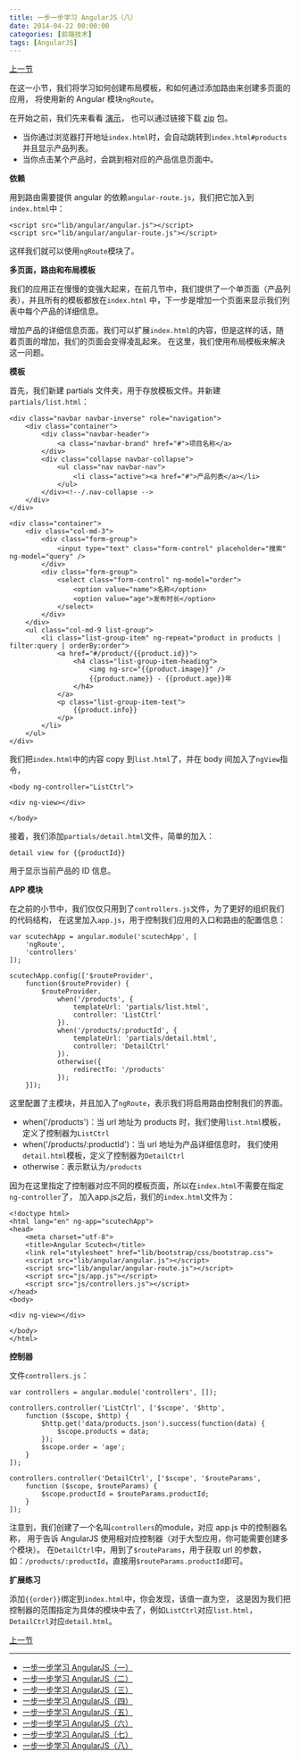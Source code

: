 ```yaml
---
title: 一步一步学习 AngularJS（八）
date: 2014-04-22 00:00:00
categories: [前端技术]
tags: [AngularJS]
---
```


[上一节](/2014/03/10/angular_scutech_step6)

在这一小节，我们将学习如何创建布局模板，和如何通过添加路由来创建多页面的应用，
将使用新的 Angular 模块```ngRoute```。

在开始之前，我们先来看看 [演示](/demos/angular-scutech/step7)，
也可以通过链接下载 [zip](/demos/angular-scutech/step7.zip) 包。

* 当你通过浏览器打开地址```index.html```时，会自动跳转到```index.html#products```并且显示产品列表。
* 当你点击某个产品时，会跳到相对应的产品信息页面中。

**依赖**

用到路由需要提供 angular 的依赖```angular-route.js```，我们把它加入到```index.html```中：

```
<script src="lib/angular/angular.js"></script>
<script src="lib/angular/angular-route.js"></script>
```

这样我们就可以使用```ngRoute```模块了。

**多页面，路由和布局模板**

我们的应用正在慢慢的变强大起来，在前几节中，我们提供了一个单页面（产品列表），并且所有的模板都放在```index.html```
中，下一步是增加一个页面来显示我们列表中每个产品的详细信息。

增加产品的详细信息页面，我们可以扩展```index.html```的内容，但是这样的话，随着页面的增加，我们的页面会变得凌乱起来。
在这里，我们使用布局模板来解决这一问题。

**模板**

首先，我们新建 partials 文件夹，用于存放模板文件。并新建```partials/list.html```：

```
<div class="navbar navbar-inverse" role="navigation">
    <div class="container">
        <div class="navbar-header">
            <a class="navbar-brand" href="#">项目名称</a>
        </div>
        <div class="collapse navbar-collapse">
            <ul class="nav navbar-nav">
                <li class="active"><a href="#">产品列表</a></li>
            </ul>
        </div><!--/.nav-collapse -->
    </div>
</div>

<div class="container">
    <div class="col-md-3">
        <div class="form-group">
            <input type="text" class="form-control" placeholder="搜索" ng-model="query" />
        </div>
        <div class="form-group">
            <select class="form-control" ng-model="order">
                <option value="name">名称</option>
                <option value="age">发布时长</option>
            </select>
        </div>
    </div>
    <ul class="col-md-9 list-group">
        <li class="list-group-item" ng-repeat="product in products | filter:query | orderBy:order">
            <a href="#/product/{{product.id}}">
                <h4 class="list-group-item-heading">
                    <img ng-src="{{product.image}}" />
                    {{product.name}} - {{product.age}}年
                </h4>
            </a>
            <p class="list-group-item-text">
                {{product.info}}
            </p>
        </li>
    </ul>
</div>
```

我们把```index.html```中的内容 copy 到```list.html```了，并在 body 间加入了```ngView```指令，
```
<body ng-controller="ListCtrl">

<div ng-view></div>

</body>
```

接着，我们添加```partials/detail.html```文件，简单的加入：
```
detail view for {{productId}}
```
用于显示当前产品的 ID 信息。

**APP 模块**

在之前的小节中，我们仅仅只用到了```controllers.js```文件，为了更好的组织我们的代码结构，
在这里加入```app.js```，用于控制我们应用的入口和路由的配置信息：

```
var scutechApp = angular.module('scutechApp', [
    'ngRoute',
    'controllers'
]);

scutechApp.config(['$routeProvider',
    function($routeProvider) {
        $routeProvider.
            when('/products', {
                templateUrl: 'partials/list.html',
                controller: 'ListCtrl'
            }).
            when('/products/:productId', {
                templateUrl: 'partials/detail.html',
                controller: 'DetailCtrl'
            }).
            otherwise({
                redirectTo: '/products'
            });
    }]);
```

这里配置了主模块，并且加入了```ngRoute```，表示我们将启用路由控制我们的界面。

* when('/products')：当 url 地址为 products 时，我们使用```list.html```模板，定义了控制器为```ListCtrl```
* when('/products/:productId')：当 url 地址为产品详细信息时，
我们使用```detail.html```模板，定义了控制器为```DetailCtrl```
* otherwise：表示默认为```/products```

因为在这里指定了控制器对应不同的模板页面，所以在```index.html```不需要在指定```ng-controller```了，
加入app.js之后，我们的```index.html```文件为：

```
<!doctype html>
<html lang="en" ng-app="scutechApp">
<head>
    <meta charset="utf-8">
    <title>Angular Scutech</title>
    <link rel="stylesheet" href="lib/bootstrap/css/bootstrap.css">
    <script src="lib/angular/angular.js"></script>
    <script src="lib/angular/angular-route.js"></script>
    <script src="js/app.js"></script>
    <script src="js/controllers.js"></script>
</head>
<body>

<div ng-view></div>

</body>
</html>
```

**控制器**

文件```controllers.js```：

```
var controllers = angular.module('controllers', []);

controllers.controller('ListCtrl', ['$scope', '$http',
    function ($scope, $http) {
        $http.get('data/products.json').success(function(data) {
            $scope.products = data;
        });
        $scope.order = 'age';
    }
]);

controllers.controller('DetailCtrl', ['$scope', '$routeParams',
    function ($scope, $routeParams) {
        $scope.productId = $routeParams.productId;
    }
]);
```

注意到，我们创建了一个名叫```controllers```的module，对应 app.js 中的控制器名称，
用于告诉 AngularJS 使用相对应控制器（对于大型应用，你可能需要创建多个模块）。
在```DetailCtrl```中，用到了```$routeParams```，用于获取 url 的参数，
如：```/products/:productId```，直接用```$routeParams.productId```即可。

**扩展练习**

添加```{{order}}```绑定到```index.html```中，你会发现，该值一直为空，
这是因为我们把控制器的范围指定为具体的模块中去了，例如```ListCtrl```对应```list.html```，
```DetailCtrl```对应```detail.html```。

[上一节](/2014/03/10/angular_scutech_step6)

---

* [一步一步学习 AngularJS（一）](/2014/02/18/angular_scutech_step0)
* [一步一步学习 AngularJS（二）](/2014/02/19/angular_scutech_step1)
* [一步一步学习 AngularJS（三）](/2014/02/20/angular_scutech_step2)
* [一步一步学习 AngularJS（四）](/2014/02/21/angular_scutech_step3)
* [一步一步学习 AngularJS（五）](/2014/02/22/angular_scutech_step4)
* [一步一步学习 AngularJS（六）](/2014/02/23/angular_scutech_step5)
* [一步一步学习 AngularJS（七）](/2014/03/10/angular_scutech_step6)
* [一步一步学习 AngularJS（八）](/2014/04/22/angular_scutech_step7)